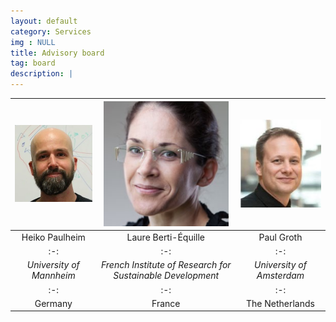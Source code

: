```yaml
---
layout: default
category: Services
img : NULL
title: Advisory board
tag: board
description: |
---
```


|<img class="board" src="assets/heiko-paulheim.png" width="200">|<img class="organizers" src="assets/laure-berti-equille.jpeg" width="200">|<img class="organizers" src="assets/paul-groth.jpg" width="200">|
|:-:|:-:|:-:|
|Heiko Paulheim|Laure Berti-Équille|Paul Groth|
|:-:|:-:|:-:|
|<em>University of Mannheim</em>|<em>French Institute of Research for Sustainable Development</em>|<em>University of Amsterdam</em>|
|:-:|:-:|:-:|
|Germany|France|The Netherlands|